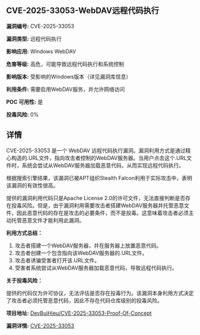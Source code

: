 ## CVE-2025-33053-WebDAV远程代码执行

**漏洞编号:** CVE-2025-33053

**漏洞类型:** 远程代码执行

**影响应用:** Windows WebDAV

**危害等级:** 高危，可能导致远程代码执行和系统控制

**影响版本:** 受影响的Windows版本（详见漏洞库信息）

**利用条件:** 需要启用WebDAV服务，并允许网络访问

**POC 可用性:** 是

**投毒风险:** 0%

## 详情

CVE-2025-33053 是一个 WebDAV 远程代码执行漏洞。漏洞利用方式是通过精心构造的.URL文件，指向攻击者控制的WebDAV服务器。当用户点击这个.URL文件时，系统会尝试从WebDAV服务器加载恶意代码，从而实现远程代码执行。

根据搜索引擎结果，该漏洞已被APT组织Stealth Falcon利用于实际攻击中，表明该漏洞的有效性很高。

提供的漏洞利用代码只是Apache License 2.0的许可文件，无法直接判断是否存在投毒风险。但是，由于漏洞利用需要攻击者搭建WebDAV服务器并托管恶意文件，因此恶意代码的存在是攻击的必要条件，而不是投毒。这意味着攻击者必须主动托管恶意文件才能利用此漏洞。

**利用方式总结：**

1.  攻击者搭建一个WebDAV服务器，并在服务器上放置恶意代码。
2.  攻击者创建一个包含指向该WebDAV服务器的.URL文件。
3.  攻击者诱骗受害者打开该.URL文件。
4.  受害者系统尝试从WebDAV服务器加载恶意代码，导致远程代码执行。

**关于投毒风险：**

提供的代码仅为许可协议，无法评估是否存在投毒行为。该漏洞本身利用方式决定了攻击者必须托管恶意代码，因此不存在代码仓库级别的投毒风险。

**项目地址:** [DevBuiHieu/CVE-2025-33053-Proof-Of-Concept](https://github.com/DevBuiHieu/CVE-2025-33053-Proof-Of-Concept)

**漏洞详情:** [CVE-2025-33053](https://nvd.nist.gov/vuln/detail/CVE-2025-33053)